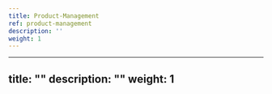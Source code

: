 ```yaml
---
title: Product-Management
ref: product-management
description: ''
weight: 1
---
```

---
title: ""
description: ""
weight: 1
---